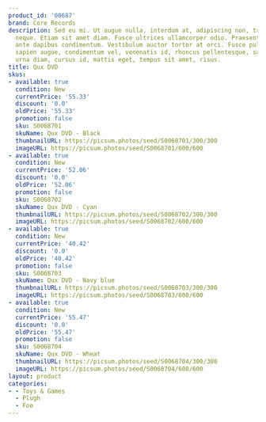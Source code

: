 ```yaml
---
product_id: '00687'
brand: Core Records
description: Sed eu mi. Ut augue nulla, interdum at, adipiscing non, tristique eget,
  neque. Etiam sit amet diam. Fusce ultrices ullamcorper odio. Praesent et pede vel
  ante dapibus condimentum. Vestibulum auctor tortor at orci. Fusce pulvinar.. Nullam
  sapien augue, condimentum vel, venenatis id, rhoncus pellentesque, sapien. Mauris
  urna diam, cursus id, mattis eget, tempus sit amet, risus.
title: Qux DVD
skus:
- available: true
  condition: New
  currentPrice: '55.33'
  discount: '0.0'
  oldPrice: '55.33'
  promotion: false
  sku: S0068701
  skuName: Qux DVD - Black
  thumbnailURL: https://picsum.photos/seed/S0068701/300/300
  imageURL: https://picsum.photos/seed/S0068701/600/600
- available: true
  condition: New
  currentPrice: '52.06'
  discount: '0.0'
  oldPrice: '52.06'
  promotion: false
  sku: S0068702
  skuName: Qux DVD - Cyan
  thumbnailURL: https://picsum.photos/seed/S0068702/300/300
  imageURL: https://picsum.photos/seed/S0068702/600/600
- available: true
  condition: New
  currentPrice: '40.42'
  discount: '0.0'
  oldPrice: '40.42'
  promotion: false
  sku: S0068703
  skuName: Qux DVD - Navy blue
  thumbnailURL: https://picsum.photos/seed/S0068703/300/300
  imageURL: https://picsum.photos/seed/S0068703/600/600
- available: true
  condition: New
  currentPrice: '55.47'
  discount: '0.0'
  oldPrice: '55.47'
  promotion: false
  sku: S0068704
  skuName: Qux DVD - Wheat
  thumbnailURL: https://picsum.photos/seed/S0068704/300/300
  imageURL: https://picsum.photos/seed/S0068704/600/600
layout: product
categories:
- - Toys & Games
  - Plugh
  - Foo
---
```

